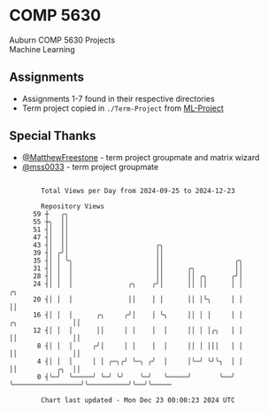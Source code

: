 # COMP 5630
Auburn COMP 5630 Projects  
Machine Learning

## Assignments
- Assignments 1-7 found in their respective directories
- Term project copied in `./Term-Project` from [ML-Project](https://github.com/wumphlett/ML-Project)

## Special Thanks
- [@MatthewFreestone](https://github.com/MatthewFreestone) - term project groupmate and matrix wizard
- [@mss0033](https://github.com/mss0033) - term project groupmate

```

        Total Views per Day from 2024-09-25 to 2024-12-23

        Repository Views
      59 ┼   ╭╮
      55 ┼╮  ││
      51 ┤│  ││
      47 ┤│  ││
      43 ┤│  ││                      ╭╮
      39 ┤│ ╭╯│                      ││
      35 ┤│ │ ╰╮                     ││                  ╭╮
      31 ┤│ │  │                     ││      ╭╮          ││
      28 ┤│ │  │                     ││      ││ ╭╮      ╭╯│
      24 ┤│ │  │              ╭╮    ╭╯│      ││ ││      │ │                                 ╭╮
      20 ┤│ │  │              ││    │ │      ││ │╰╮     │ │                                 ││
      16 ┤│ │  │      ╭╮     ╭╯│    │ ╰╮     ││ │ │     │ │                 ╭╮              ││
      12 ┤│ │  │      ││     │ │    │  │     ││ │ │╭╮   │ │                 ││              ││
       8 ┤│ │  │     ╭╯│     │ │    │  │     ││ │ │││   │ │                 ││              ││
       4 ┤│ │  │     │ │ ╭─╮╭╯ ╰─╮ ╭╯  │     │╰─╯ ╰╯╰╮  │ │                 ││          ╭╮  ││
       0 ┤╰─╯  ╰─────╯ ╰─╯ ╰╯    ╰─╯   ╰─────╯       ╰──╯ ╰─────────────────╯╰──────────╯╰──╯╰─────

        Chart last updated - Mon Dec 23 00:00:23 2024 UTC
        
```
